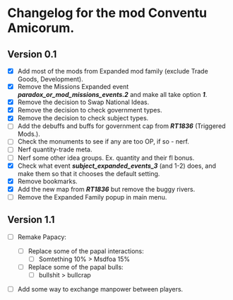 #  Changelog for the mod Conventu Amicorum.
## Version 0.1
- [x] Add most of the mods from Expanded mod family (exclude Trade Goods, Development). 
- [x] Remove the Missions Expanded event ***paradox_or_mod_missions_events.2*** and make all take option ***1***.
- [x] Remove the decision to Swap National Ideas.
- [x] Remove the decision to check government types.
- [x] Remove the decision to check subject types.
- [ ] Add the debuffs and buffs for government cap from ***RT1836*** (Triggered Mods.).
- [ ] Check the monuments to see if any are too OP, if so - nerf.
- [ ] Nerf quantity-trade meta.
- [ ] Nerf some other idea groups. Ex. quantity and their fl bonus.
- [x] Check what event ***subject_expanded_events_3*** (and 1-2) does, and make them so that it chooses the default setting.
- [x] Remove bookmarks.
- [x] Add the new map from ***RT1836*** but remove the buggy rivers.
- [ ] Remove the Expanded Family popup in main menu.

## Version 1.1
- [ ] Remake Papacy:
    - [ ] Replace some of the papal interactions:
        - [ ] Somtething 10% > Msdfoa 15%
    - [ ] Replace some of the papal bulls:
        - [ ] bullshit > bullcrap
- [ ] Add some way to exchange manpower between players.

